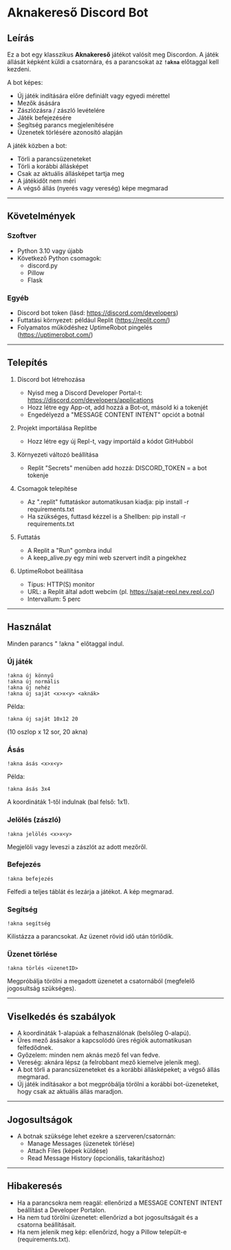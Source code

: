 # Aknakereső Discord Bot

## Leírás
Ez a bot egy klasszikus **Aknakereső** játékot valósít meg Discordon.
A játék állását képként küldi a csatornára, és a parancsokat az **`!akna`** előtaggal kell kezdeni.

A bot képes:
- Új játék indítására előre definiált vagy egyedi mérettel
- Mezők ásására
- Zászlózásra / zászló levételére
- Játék befejezésére
- Segítség parancs megjelenítésére
- Üzenetek törlésére azonosító alapján

A játék közben a bot:
- Törli a parancsüzeneteket
- Törli a korábbi állásképet
- Csak az aktuális állásképet tartja meg
- A játékidőt nem méri
- A végső állás (nyerés vagy vereség) képe megmarad

---

## Követelmények

### Szoftver
- Python 3.10 vagy újabb
- Következő Python csomagok:
  - discord.py
  - Pillow
  - Flask

### Egyéb
- Discord bot token (lásd: https://discord.com/developers)
- Futtatási környezet: például Replit (https://replit.com/)
- Folyamatos működéshez UptimeRobot pingelés (https://uptimerobot.com/)

---

## Telepítés

1) Discord bot létrehozása
   - Nyisd meg a Discord Developer Portal-t: https://discord.com/developers/applications
   - Hozz létre egy App-ot, add hozzá a Bot-ot, másold ki a tokenjét
   - Engedélyezd a "MESSAGE CONTENT INTENT" opciót a botnál

2) Projekt importálása Replitbe
   - Hozz létre egy új Repl-t, vagy importáld a kódot GitHubból

3) Környezeti változó beállítása
   - Replit "Secrets" menüben add hozzá:
     DISCORD_TOKEN = a bot tokenje

4) Csomagok telepítése
   - Az ".replit" futtatáskor automatikusan kiadja: pip install -r requirements.txt
   - Ha szükséges, futtasd kézzel is a Shellben:
     pip install -r requirements.txt

5) Futtatás
   - A Replit a "Run" gombra indul
   - A keep_alive.py egy mini web szervert indít a pingekhez

6) UptimeRobot beállítása
   - Típus: HTTP(S) monitor
   - URL: a Replit által adott webcím (pl. https://sajat-repl.nev.repl.co/)
   - Intervallum: 5 perc

---

## Használat

Minden parancs " !akna " előtaggal indul.

### Új játék
```
!akna új könnyű
!akna új normális
!akna új nehéz
!akna új saját <x>x<y> <aknák>
```
Példa:
```
!akna új saját 10x12 20
```
(10 oszlop x 12 sor, 20 akna)

### Ásás
```
!akna ásás <x>x<y>
```
Példa:
```
!akna ásás 3x4
```
A koordináták 1-től indulnak (bal felső: 1x1).

### Jelölés (zászló)
```
!akna jelölés <x>x<y>
```
Megjelöli vagy leveszi a zászlót az adott mezőről.

### Befejezés
```
!akna befejezés
```
Felfedi a teljes táblát és lezárja a játékot. A kép megmarad.

### Segítség
```
!akna segítség
```
Kilistázza a parancsokat. Az üzenet rövid idő után törlődik.

### Üzenet törlése
```
!akna törlés <üzenetID>
```
Megpróbálja törölni a megadott üzenetet a csatornából (megfelelő jogosultság szükséges).

---

## Viselkedés és szabályok

- A koordináták 1-alapúak a felhasználónak (belsőleg 0-alapú).
- Üres mező ásásakor a kapcsolódó üres régiók automatikusan felfedődnek.
- Győzelem: minden nem aknás mező fel van fedve.
- Vereség: aknára lépsz (a felrobbant mező kiemelve jelenik meg).
- A bot törli a parancsüzeneteket és a korábbi állásképeket; a végső állás megmarad.
- Új játék indításakor a bot megpróbálja törölni a korábbi bot-üzeneteket, hogy csak az aktuális állás maradjon.

---

## Jogosultságok

- A botnak szüksége lehet ezekre a szerveren/csatornán:
  - Manage Messages (üzenetek törlése)
  - Attach Files (képek küldése)
  - Read Message History (opcionális, takarításhoz)

---

## Hibakeresés

- Ha a parancsokra nem reagál: ellenőrizd a MESSAGE CONTENT INTENT beállítást a Developer Portalon.
- Ha nem tud törölni üzenetet: ellenőrizd a bot jogosultságait és a csatorna beállításait.
- Ha nem jelenik meg kép: ellenőrizd, hogy a Pillow települt-e (requirements.txt).